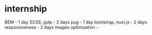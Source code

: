# internship
BEM - 1 day
SCSS, gulp - 2 days
pug - 1 day
bootstrap, nuxt.js - 2 days
responsiveness - 2  days
images optimisation - 
